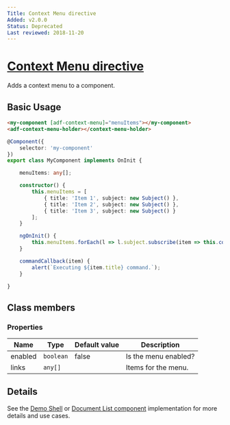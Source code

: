 ```yaml
---
Title: Context Menu directive
Added: v2.0.0
Status: Deprecated
Last reviewed: 2018-11-20
---
```


# [Context Menu directive](../../../lib/core/context-menu/context-menu.directive.ts "Defined in context-menu.directive.ts")

Adds a context menu to a component.

## Basic Usage

```html
<my-component [adf-context-menu]="menuItems"></my-component>
<adf-context-menu-holder></context-menu-holder>
```

```ts
@Component({
    selector: 'my-component'
})
export class MyComponent implements OnInit {

    menuItems: any[];

    constructor() {
        this.menuItems = [
            { title: 'Item 1', subject: new Subject() },
            { title: 'Item 2', subject: new Subject() },
            { title: 'Item 3', subject: new Subject() }
        ];
    }

    ngOnInit() {
        this.menuItems.forEach(l => l.subject.subscribe(item => this.commandCallback(item)));
    }

    commandCallback(item) {
        alert(`Executing ${item.title} command.`);
    }

}
```

## Class members

### Properties

| Name | Type | Default value | Description |
| --- | --- | --- | --- |
| enabled | `boolean` | false | Is the menu enabled? |
| links | `any[]` |  | Items for the menu. |

## Details

See the [Demo Shell](../../../demo-shell/README.md)
or [Document List component](../../content-services/components/document-list.component.md) implementation for more details and use cases.
